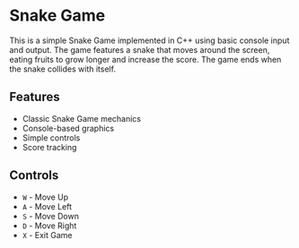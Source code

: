 # Snake Game

This is a simple Snake Game implemented in C++ using basic console input and output. The game features a snake that moves around the screen, eating fruits to grow longer and increase the score. The game ends when the snake collides with itself.

## Features

- Classic Snake Game mechanics
- Console-based graphics
- Simple controls
- Score tracking

## Controls

- `W` - Move Up
- `A` - Move Left
- `S` - Move Down
- `D` - Move Right
- `X` - Exit Game
